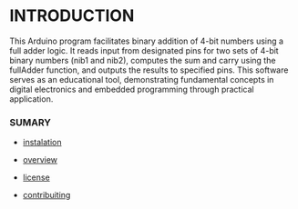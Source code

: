 # INTRODUCTION
This Arduino program facilitates binary addition of 4-bit numbers using a full adder logic. It reads input from designated pins for two sets of 4-bit binary numbers (nib1 and nib2), computes the sum and carry using the fullAdder function, and outputs the results to specified pins. This software serves as an educational tool, demonstrating fundamental concepts in digital electronics and embedded programming through practical application.


### SUMARY
- [instalation](./docs)
  
- [overview](./docs)
  
- [license](./docs)

- [contribuiting](./docs)
